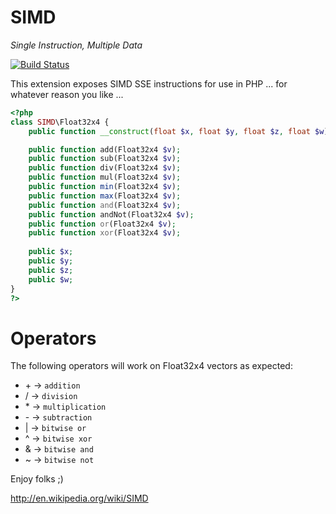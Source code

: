 SIMD
====
*Single Instruction, Multiple Data*

[![Build Status](https://travis-ci.org/krakjoe/SIMD.svg?branch=master)](https://travis-ci.org/krakjoe/SIMD)

This extension exposes SIMD SSE instructions for use in PHP ... for whatever reason you like ...

```php
<?php
class SIMD\Float32x4 {
	public function __construct(float $x, float $y, float $z, float $w);

	public function add(Float32x4 $v);
	public function sub(Float32x4 $v);
	public function div(Float32x4 $v);
	public function mul(Float32x4 $v);
	public function min(Float32x4 $v);
	public function max(Float32x4 $v);
	public function and(Float32x4 $v);
	public function andNot(Float32x4 $v);
	public function or(Float32x4 $v);
	public function xor(Float32x4 $v);
	
	public $x;
	public $y;
	public $z;
	public $w;
}
?>
```

Operators
=========

The following operators will work on Float32x4 vectors as expected:

 * \+ -> ```addition```
 * / -> ```division```
 * \* -> ```multiplication```
 * \- -> ```subtraction```
 * | -> ```bitwise or```
 * ^ -> ```bitwise xor```
 * & -> ```bitwise and```
 * ~ -> ```bitwise not```
 
Enjoy folks ;)

http://en.wikipedia.org/wiki/SIMD
